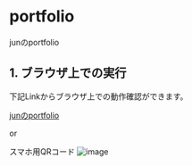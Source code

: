 # portfolio
junのportfolio

## 1. ブラウザ上での実行
下記Linkからブラウザ上での動作確認ができます。<br>

[junのportfolio](https://jun02077.github.io/portfolio/)<br>

or

スマホ用QRコード
![image](https://github.com/user-attachments/assets/8db190c6-7329-415e-81a1-d73d8630acc1)
